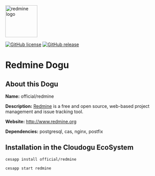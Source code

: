 <img src="https://cloudogu.com/images/dogus/redmine.png" alt="redmine logo" height="100px">


[![GitHub license](https://img.shields.io/github/license/cloudogu/redmine.svg)](https://github.com/cloudogu/redmine/blob/master/LICENSE)
[![GitHub release](https://img.shields.io/github/release/cloudogu/redmine.svg)](https://github.com/cloudogu/redmine/releases)

# Redmine Dogu

## About this Dogu

**Name:** official/redmine

**Description:** [Redmine](https://en.wikipedia.org/wiki/Redmine) is a free and open source, web-based project management and issue tracking tool.

**Website:** http://www.redmine.org

**Dependencies:** postgresql, cas, nginx, postfix

## Installation in the Cloudogu EcoSystem
```
cesapp install official/redmine

cesapp start redmine
```
